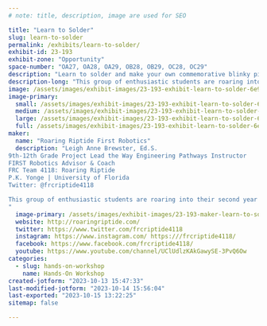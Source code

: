 ```yaml
---
# note: title, description, image are used for SEO

title: "Learn to Solder"
slug: learn-to-solder
permalink: /exhibits/learn-to-solder/
exhibit-id: 23-193
exhibit-zone: "Opportunity"
space-number: "OA27, OA28, OA29, OB28, OB29, OC28, OC29"
description: "Learn to solder and make your own commemorative blinky pin:"
description-long: "This group of enthusiastic students are roaring into their second year and have worked with the folks at The Maker Effect Foundation to design mini-Makey printed circuit boards with art by Graven Ravenwolf. Printed Circuit Boards sponsored by PCBWay."
image: /assets/images/exhibit-images/23-193-exhibit-learn-to-solder-6e9ee0cf-9d1c-41c3-90da-e1cbd51cab20-large.jpeg
image-primary: 
  small: /assets/images/exhibit-images/23-193-exhibit-learn-to-solder-6e9ee0cf-9d1c-41c3-90da-e1cbd51cab20-small.jpeg
  medium: /assets/images/exhibit-images/23-193-exhibit-learn-to-solder-6e9ee0cf-9d1c-41c3-90da-e1cbd51cab20-medium.jpeg
  large: /assets/images/exhibit-images/23-193-exhibit-learn-to-solder-6e9ee0cf-9d1c-41c3-90da-e1cbd51cab20-large.jpeg
  full: /assets/images/exhibit-images/23-193-exhibit-learn-to-solder-6e9ee0cf-9d1c-41c3-90da-e1cbd51cab20-full.jpeg
maker: 
  name: "Roaring Riptide First Robotics"
  description: "Leigh Anne Brewster, Ed.S.
9th-12th Grade Project Lead the Way Engineering Pathways Instructor
FIRST Robotics Advisor & Coach
FRC Team 4118: Roaring Riptide
P.K. Yonge | University of Florida
Twitter: @frcriptide4118 

This group of enthusiastic students are roaring into their second year and have worked with the folks at the MakerFX Foundation to design the printed circuit boards of the Graven Ravenwolf robot makey designs sponsored by PCBWays.
"
  image-primary: /assets/images/exhibit-images/23-193-maker-learn-to-solder-img-0115-medium.png
  website: http://roaringriptide.com/
  twitter: https://www.twitter.com/frcriptide4118
  instagram: https://www.instagram.com/ https:///frcriptide4118/
  facebook: https://www.facebook.com/frcriptide4118/
  youtube: https://www.youtube.com/channel/UClUdlzKAkGawySE-3PvQ6Ow
categories: 
  - slug: hands-on-workshop
    name: Hands-On Workshop
created-jotform: "2023-10-13 15:47:33"
last-modified-jotform: "2023-10-14 15:56:04"
last-exported: "2023-10-15 13:22:25"
sitemap: false

---
```

